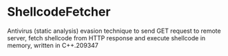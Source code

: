 # ShellcodeFetcher

Antivirus (static analysis) evasion technique to send GET request to remote server, fetch shellcode from HTTP response and execute shellcode in memory, written in C++.209347
